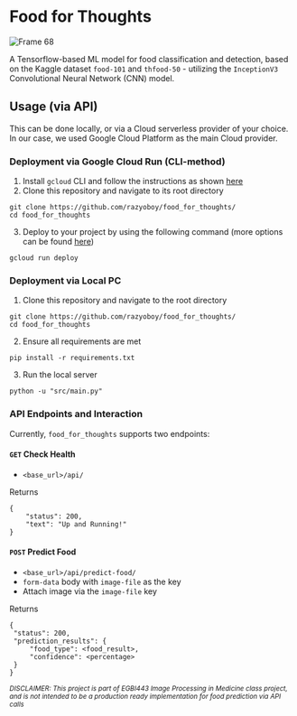 # Food for Thoughts

![Frame 68](https://user-images.githubusercontent.com/78082583/205480192-a7bc2578-abf2-457d-821b-e2addd95cd2a.png)

A Tensorflow-based ML model for food classification and detection, based on the Kaggle dataset `food-101` and `thfood-50` - utilizing the `InceptionV3` Convolutional Neural Network (CNN) model.

## Usage (via API)
This can be done locally, or via a Cloud serverless provider of your choice. In our case, we used Google Cloud Platform as the main Cloud provider.

### Deployment via Google Cloud Run (CLI-method)

1. Install `gcloud` CLI and follow the instructions as shown [here](https://cloud.google.com/sdk/docs/install-sdkZ)
2. Clone this repository and navigate to its root directory
```
git clone https://github.com/razyoboy/food_for_thoughts/
cd food_for_thoughts
```
3. Deploy to your project by using the following command (more options can be found [here](https://cloud.google.com/run/docs/deploying))
```
gcloud run deploy
```

### Deployment via Local PC
1. Clone this repository and navigate to the root directory
```
git clone https://github.com/razyoboy/food_for_thoughts/
cd food_for_thoughts
```
2. Ensure all requirements are met
```
pip install -r requirements.txt
```
3. Run the local server
```
python -u "src/main.py"
```

### API Endpoints and Interaction

Currently, `food_for_thoughts` supports two endpoints:
#### `GET` Check Health
  * `<base_url>/api/`
  
  Returns 
```
{
    "status": 200,
    "text": "Up and Running!"
}
```
  
#### `POST` Predict Food
  * `<base_url>/api/predict-food/`
  * `form-data` body with `image-file` as the key
  * Attach image via the `image-file` key
  
  Returns
  ```
  {
   "status": 200,
   "prediction_results": {
       "food_type": <food_result>,
       "confidence": <percentage>
   }
}
```

<sub>_DISCLAIMER: This project is part of EGBI443 Image Processing in Medicine class project, and is not intended to be a production ready implementation for food prediction via API calls_
